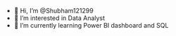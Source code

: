- 👋 Hi, I’m @Shubham121299
- 👀 I’m interested in Data Analyst
- 🌱 I’m currently learning Power BI dashboard and SQL



<!---
Shubham121299/Shubham121299 is a ✨ special ✨ repository because its `README.md` (this file) appears on your GitHub profile.
You can click the Preview link to take a look at your changes.
--->
